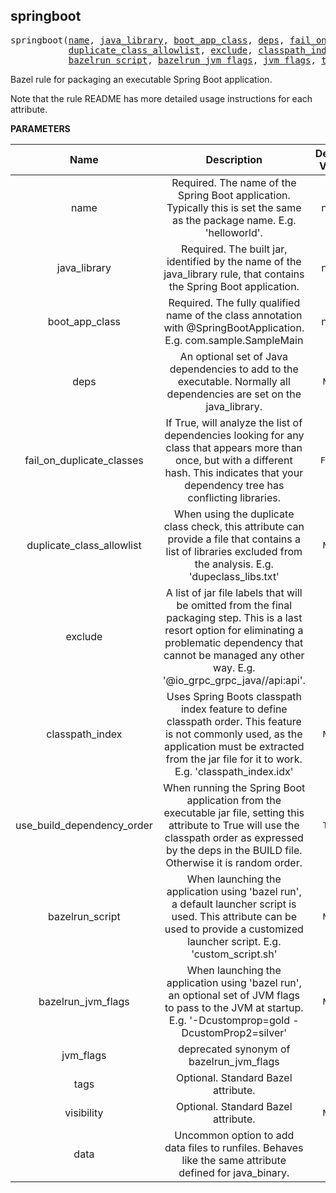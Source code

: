 <!-- Generated with Stardoc: http://skydoc.bazel.build -->

<a name="#springboot"></a>

## springboot

<pre>
springboot(<a href="#springboot-name">name</a>, <a href="#springboot-java_library">java_library</a>, <a href="#springboot-boot_app_class">boot_app_class</a>, <a href="#springboot-deps">deps</a>, <a href="#springboot-fail_on_duplicate_classes">fail_on_duplicate_classes</a>,
           <a href="#springboot-duplicate_class_allowlist">duplicate_class_allowlist</a>, <a href="#springboot-exclude">exclude</a>, <a href="#springboot-classpath_index">classpath_index</a>, <a href="#springboot-use_build_dependency_order">use_build_dependency_order</a>,
           <a href="#springboot-bazelrun_script">bazelrun_script</a>, <a href="#springboot-bazelrun_jvm_flags">bazelrun_jvm_flags</a>, <a href="#springboot-jvm_flags">jvm_flags</a>, <a href="#springboot-tags">tags</a>, <a href="#springboot-visibility">visibility</a>, <a href="#springboot-data">data</a>)
</pre>

Bazel rule for packaging an executable Spring Boot application.

Note that the rule README has more detailed usage instructions for each attribute.


**PARAMETERS**


| Name  | Description | Default Value |
| :-------------: | :-------------: | :-------------: |
| name |  Required. The name of the Spring Boot application. Typically this is set the same as the package name. E.g. 'helloworld'.   |  none |
| java_library |  Required. The built jar, identified by the name of the java_library rule, that contains the Spring Boot application.   |  none |
| boot_app_class |  Required. The fully qualified name of the class annotation with @SpringBootApplication. E.g. com.sample.SampleMain   |  none |
| deps |  An optional set of Java dependencies to add to the executable. Normally all dependencies are set on the java_library.   |  <code>None</code> |
| fail_on_duplicate_classes |  If True, will analyze the list of dependencies looking for any class that appears more than   once, but with a different hash. This indicates that your dependency tree has conflicting libraries.   |  <code>False</code> |
| duplicate_class_allowlist |  When using the duplicate class check, this attribute can provide a file that contains a list of   libraries excluded from the analysis. E.g. 'dupeclass_libs.txt'   |  <code>None</code> |
| exclude |  A list of jar file labels that will be omitted from the final packaging step. This is a last resort option   for eliminating a problematic dependency that cannot be managed any other way. E.g. '@io_grpc_grpc_java//api:api'.   |  <code>[]</code> |
| classpath_index |  Uses Spring Boots classpath index feature to define classpath order. This feature is not commonly used, as   the application must be extracted from the jar file for it to work. E.g. 'classpath_index.idx'   |  <code>None</code> |
| use_build_dependency_order |  When running the Spring Boot application from the executable jar file, setting this attribute to   True will use the classpath order as expressed by the deps in the BUILD file. Otherwise it is random order.   |  <code>True</code> |
| bazelrun_script |  When launching the application using 'bazel run', a default launcher script is used. This attribute can be   used to provide a customized launcher script. E.g. 'custom_script.sh'   |  <code>None</code> |
| bazelrun_jvm_flags |  When launching the application using 'bazel run', an optional set of JVM flags to pass to the JVM at startup.   E.g. '-Dcustomprop=gold -DcustomProp2=silver'   |  <code>None</code> |
| jvm_flags |  deprecated synonym of bazelrun_jvm_flags   |  <code>""</code> |
| tags |  Optional. Standard Bazel attribute.   |  <code>[]</code> |
| visibility |  Optional. Standard Bazel attribute.   |  <code>None</code> |
| data |  Uncommon option to add data files to runfiles. Behaves like the same attribute defined for java_binary.   |  <code>[]</code> |


